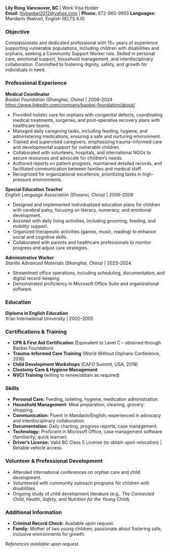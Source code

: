**Lily Rong**  **Vancouver, BC** | Work Visa Holder  
**Email:** lilybaobei2012@yahoo.com | **Phone:** 672-965-9955
**Languages:** Mandarin (Native), English (IELTS 6.0)  

### **Objective**  
Compassionate and dedicated professional with 15+ years of experience supporting vulnerable populations, including children with disabilities and orphans, seeking a Community Support Worker role. Skilled in personal care, emotional support, household management, and interdisciplinary collaboration. Committed to fostering dignity, safety, and growth for individuals in need.  

### **Professional Experience**  
**Medical Coordinator**  
*Baobei Foundation (Shanghai, China)* | 2008–2024  
https://www.linkedin.com/company/baobei-foundation/about/
- Provided holistic care for orphans with congenital defects, coordinating medical treatments, surgeries, and post-operative recovery plans with healthcare teams.  
- Managed daily caregiving tasks, including feeding, hygiene, and administering medications, ensuring a safe and nurturing environment.  
- Trained and supervised caregivers, emphasizing trauma-informed care and developmental support for vulnerable children.  
- Collaborated with volunteers, hospitals, and international NGOs to secure resources and advocate for children’s needs.  
- Authored reports on patient progress, maintained detailed records, and facilitated communication between families and medical staff.  
- Recognized for organizational excellence, prioritizing tasks in high-pressure environments.  

**Special Education Teacher**  
*English Language Association (Shaanxi, China)* | 2006–2008  
- Designed and implemented individualized education plans for children with cerebral palsy, focusing on literacy, numeracy, and emotional development.  
- Assisted with daily living activities, including grooming, feeding, and mobility support.  
- Organized therapeutic activities (games, music, reading) to enhance social and cognitive skills.  
- Collaborated with parents and healthcare professionals to monitor progress and adjust care strategies.  

**Administrative Worker**  
*Starlite Advanced Materials (Shanghai, China)* | 2023–2024  
- Streamlined office operations, including scheduling, documentation, and digital record-keeping.  
- Demonstrated proficiency in Microsoft Office Suite and organizational software.  

### **Education**  
**Diploma in English Education**  
Xi’an International University | 2002–2005  

### **Certifications & Training**  
- **CPR & First Aid Certification** (Equivalent to Level C – obtained through Baobei Foundation)  
- **Trauma-Informed Care Training** (World Without Orphans Conference, 2016)  
- **Child Development Workshops** (CAFO Summit, USA, 2018)  
- **Clostomy Care & Hygiene Management**  
- **NVCI Training** (willing to renew/obtain as required)  

### **Skills**  
- **Personal Care:** Feeding, toileting, hygiene, medication administration.  
- **Household Management:** Meal preparation, cleaning, grocery shopping.  
- **Communication:** Fluent in Mandarin/English; experienced in advocacy and interdisciplinary collaboration.  
- **Documentation:** Daily charting, progress reports, case management.  
- **Technology:** Proficient in Microsoft Office, case management software (familiarity; quick learner).  
- **Driver’s License:** Valid BC Class 5 License (to obtain upon relocation) | Reliable vehicle access.  

### **Volunteer & Professional Development**  
- Attended international conferences on orphan care and child development.  
- Volunteered with community outreach programs for children with disabilities.  
- Ongoing study of child development literature (e.g., *The Connected Child*, *Health, Safety, and Nutrition for the Young Child*).  

### **Additional Information**  
- **Criminal Record Check:** Available upon request.  
- **Family:** Mother of two young children; passionate about fostering safe, inclusive environments for growth.  

*References available upon request.*